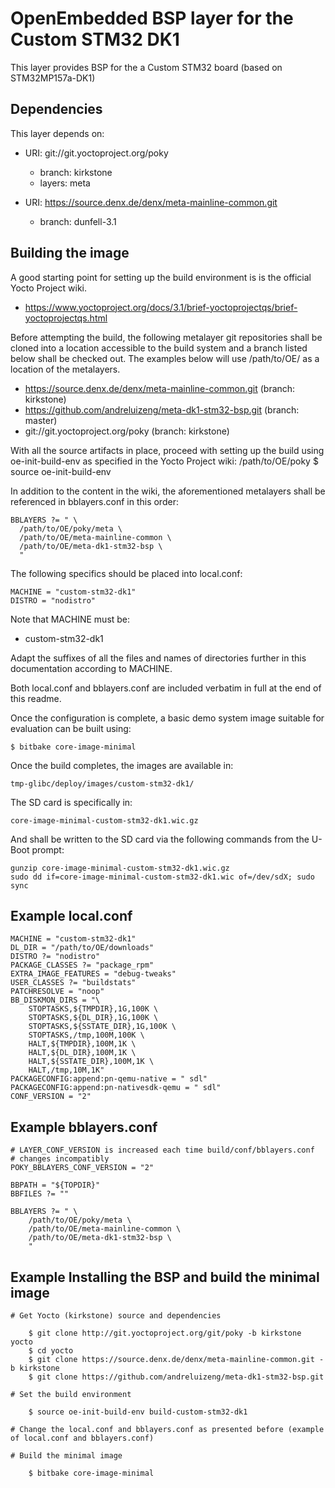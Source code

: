 OpenEmbedded BSP layer for the Custom STM32 DK1
==========================================

This layer provides BSP for the a Custom STM32 board (based on STM32MP157a-DK1)

Dependencies
------------

This layer depends on:

* URI: git://git.yoctoproject.org/poky
  - branch: kirkstone
  - layers: meta

* URI: https://source.denx.de/denx/meta-mainline-common.git
  - branch: dunfell-3.1

Building the image
------------------

A good starting point for setting up the build environment is is the official
Yocto Project wiki.

* https://www.yoctoproject.org/docs/3.1/brief-yoctoprojectqs/brief-yoctoprojectqs.html

Before attempting the build, the following metalayer git repositories shall
be cloned into a location accessible to the build system and a branch listed
below shall be checked out. The examples below will use /path/to/OE/ as a
location of the metalayers.

* https://source.denx.de/denx/meta-mainline-common.git	(branch: kirkstone)
* https://github.com/andreluizeng/meta-dk1-stm32-bsp.git	(branch: master)
* git://git.yoctoproject.org/poky				(branch: kirkstone)

With all the source artifacts in place, proceed with setting up the build
using oe-init-build-env as specified in the Yocto Project wiki:
/path/to/OE/poky $ source oe-init-build-env

In addition to the content in the wiki, the aforementioned metalayers shall
be referenced in bblayers.conf in this order:

```
BBLAYERS ?= " \
  /path/to/OE/poky/meta \
  /path/to/OE/meta-mainline-common \
  /path/to/OE/meta-dk1-stm32-bsp \
  "
```

The following specifics should be placed into local.conf:

```
MACHINE = "custom-stm32-dk1"
DISTRO = "nodistro"
```

Note that MACHINE must be:

* custom-stm32-dk1

Adapt the suffixes of all the files and names of directories further in
this documentation according to MACHINE.

Both local.conf and bblayers.conf are included verbatim in full at the end
of this readme.

Once the configuration is complete, a basic demo system image suitable for
evaluation can be built using:

```
$ bitbake core-image-minimal
```

Once the build completes, the images are available in:

```
tmp-glibc/deploy/images/custom-stm32-dk1/
```
The SD card is specifically in:

```
core-image-minimal-custom-stm32-dk1.wic.gz
```

And shall be written to the SD card via the following
commands from the U-Boot prompt:

```
gunzip core-image-minimal-custom-stm32-dk1.wic.gz
sudo dd if=core-image-minimal-custom-stm32-dk1.wic of=/dev/sdX; sudo sync
```

Example local.conf
------------------
```
MACHINE = "custom-stm32-dk1"
DL_DIR = "/path/to/OE/downloads"
DISTRO ?= "nodistro"
PACKAGE_CLASSES ?= "package_rpm"
EXTRA_IMAGE_FEATURES = "debug-tweaks"
USER_CLASSES ?= "buildstats"
PATCHRESOLVE = "noop"
BB_DISKMON_DIRS = "\
    STOPTASKS,${TMPDIR},1G,100K \
    STOPTASKS,${DL_DIR},1G,100K \
    STOPTASKS,${SSTATE_DIR},1G,100K \
    STOPTASKS,/tmp,100M,100K \
    HALT,${TMPDIR},100M,1K \
    HALT,${DL_DIR},100M,1K \
    HALT,${SSTATE_DIR},100M,1K \
    HALT,/tmp,10M,1K"
PACKAGECONFIG:append:pn-qemu-native = " sdl"
PACKAGECONFIG:append:pn-nativesdk-qemu = " sdl"
CONF_VERSION = "2"

```

Example bblayers.conf
---------------------
```
# LAYER_CONF_VERSION is increased each time build/conf/bblayers.conf
# changes incompatibly
POKY_BBLAYERS_CONF_VERSION = "2"

BBPATH = "${TOPDIR}"
BBFILES ?= ""

BBLAYERS ?= " \
	/path/to/OE/poky/meta \
	/path/to/OE/meta-mainline-common \
	/path/to/OE/meta-dk1-stm32-bsp \
	"
```

Example Installing the BSP and build the minimal image
---------------------
```
# Get Yocto (kirkstone) source and dependencies
	
	$ git clone http://git.yoctoproject.org/git/poky -b kirkstone yocto
	$ cd yocto
	$ git clone https://source.denx.de/denx/meta-mainline-common.git -b kirkstone
	$ git clone https://github.com/andreluizeng/meta-dk1-stm32-bsp.git
	
# Set the build environment

	$ source oe-init-build-env build-custom-stm32-dk1
	
# Change the local.conf and bblayers.conf as presented before (example of local.conf and bblayers.conf)

# Build the minimal image

	$ bitbake core-image-minimal
	
```
